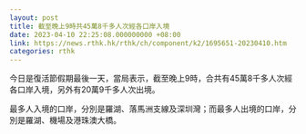 ```yaml
---
layout: post
title: 截至晚上9時共45萬8千多人次經各口岸入境
date: 2023-04-10 22:25:08.000000000 +08:00
link: https://news.rthk.hk/rthk/ch/component/k2/1695651-20230410.htm
categories: rthk
---
```


今日是復活節假期最後一天，當局表示，截至晚上9時，合共有45萬8千多人次經各口岸入境，另外有20萬9千多人次出境。

最多人入境的口岸，分別是羅湖、落馬洲支線及深圳灣；而最多人出境的口岸，分別是羅湖、機場及港珠澳大橋。
